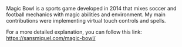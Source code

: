 Magic Bowl is a sports game developed in 2014 that mixes soccer and football mechanics with magic abilities and environment.
My main contributions were implementing virtual touch controls and spells.

For a more detailed explanation, you can follow this link: https://sansmiquel.com/magic-bowl/
